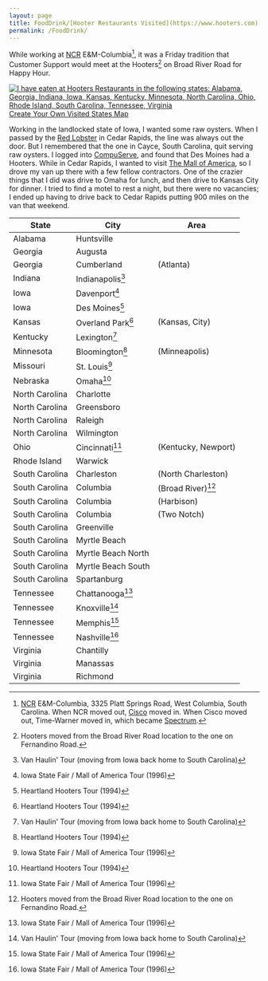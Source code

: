 ```yaml
---
layout: page
title: FoodDrink/[Hooter Restaurants Visited](https://www.hooters.com)
permalink: /FoodDrink/
---
```


While working at [NCR](https://www.ncr.com) E&M-Columbia[^11], it was a Friday tradition that Customer Support would 
meet at the Hooters[^12] on Broad River Road for Happy Hour.

<a href="https://m.maploco.com/visited-states/mine.php?states=AL-GA-IA-IN-KS-KY-MN-MO-NC-NE-OH-RI-SC-TN-VA&w=ml"><img src="https://map1.maploco.com/visited-states/ml/AL-GA-IA-IN-KS-KY-MN-MO-NC-NE-OH-RI-SC-TN-VA.png" border=0 alt="I have eaten at Hooters Restaurants in the following states: Alabama, Georgia, Indiana, Iowa, Kansas, Kentucky, Minnesota, North Carolina, Ohio, Rhode Island, South Carolina, Tennessee, Virginia"><br />Create Your Own Visited States Map</a>

Working in the landlocked state of Iowa, I wanted some raw oysters. When I passed by the [Red Lobster](https://www.redlobster.com/) in Cedar Rapids, the line was always out the door. But I remembered that the one in Cayce, South Carolina, quit serving raw oysters. I logged into [CompuServe](https://www.compuserve.com/), and found that Des Moines had a Hooters. While in Cedar Rapids, I wanted to visit [The Mall of America](https://www.mallofamerica.com/), so I drove my van up there with a few fellow contractors. One of the crazier things that I did was drive to Omaha for lunch, and then drive to Kansas City for dinner. I tried to find a motel to rest a night, but there were no vacancies; I ended up having to drive back to Cedar Rapids putting 900 miles on the van that weekend.

| State | City | Area |
|-------|------|------|
| Alabama | Huntsville ||
| Georgia | Augusta ||
| Georgia | Cumberland | (Atlanta) |
| Indiana | Indianapolis[^13] ||
| Iowa | Davenport[^14] ||
| Iowa | Des Moines[^15] ||
| Kansas | Overland Park[^15] | (Kansas, City) |
| Kentucky | Lexington[^13] ||
| Minnesota | Bloomington[^15] | (Minneapolis) |
| Missouri | St. Louis[^14] ||
| Nebraska | Omaha[^15] ||
| North Carolina | Charlotte ||
| North Carolina | Greensboro ||
| North Carolina | Raleigh ||
| North Carolina | Wilmington ||
| Ohio | Cincinnati[^14] | (Kentucky, Newport) |
| Rhode Island | Warwick ||
| South Carolina | Charleston | (North Charleston) |
| South Carolina | Columbia | (Broad River)[^12] |
| South Carolina | Columbia | (Harbison) |
| South Carolina | Columbia | (Two Notch) |
| South Carolina | Greenville ||
| South Carolina | Myrtle Beach |   |
| South Carolina | Myrtle Beach North |   |
| South Carolina | Myrtle Beach South |   |
| South Carolina | Spartanburg ||
| Tennessee | Chattanooga[^14] ||
| Tennessee | Knoxville[^13] ||
| Tennessee | Memphis[^14] ||
| Tennessee | Nashville[^14] ||
| Virginia | Chantilly ||
| Virginia | Manassas ||
| Virginia | Richmond ||

[^11]: [NCR](https://www.ncr.com/) E&M-Columbia, 3325 Platt Springs Road, West Columbia, South Carolina. When NCR moved out, [Cisco](https://www.cisco.com/) moved in. When Cisco moved out, Time-Warner moved in, which became [Spectrum](https:://www.spectrum.com/).
[^12]: Hooters moved from the Broad River Road location to the one on Fernandino Road.
[^13]: Van Haulin' Tour (moving from Iowa back home to South Carolina) 
[^14]: Iowa State Fair / Mall of America Tour (1996)
[^15]: Heartland Hooters Tour (1994)
